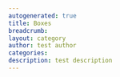 ```yaml
---
autogenerated: true
title: Boxes
breadcrumb: 
layout: category
author: test author
categories: 
description: test description
---
```


